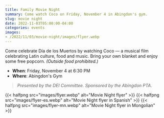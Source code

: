 ```yaml
--- 
title: Family Movie Night
summary: Come watch Coco on Friday, November 4 in Abingdon's gym.
slug: movie night
date: 2022-11-03T05:00:00-04:00
categories: events
images: 
- /2022/11/03/movie-night/images/flyer.webp
---
```


Come celebrate Día de los Muertos by watching Coco — a musical film celebrating Latin culture, food and music. Bring your own blanket and enjoy some free popcorn. *(Outside food prohibited.)*

- **When**: Friday, November 4 at 6:30 PM
- **Where**: Abingdon's Gym

> *Presented by the DEI Committee. Sponsored by the Abingdon PTA.*

{{< halfpng src="images/flyer.webp" alt="Movie Night flyer" >}}
{{< halfpng src="images/flyer-es.webp" alt="Movie Night flyer in Spanish" >}}
{{< halfpng src="images/flyer-mn.webp" alt="Movie Night flyer in Mongolian" >}}